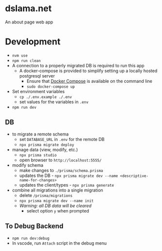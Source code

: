 # dslama.net

An about page web app

# Development
* `nvm use`
* `npm run clean`
* A connection to a properly migrated DB is required to run this app
    * A docker-compose is provided to simplify setting up a locally hosted postgresql server
        * Ensure that [Docker Compose](https://docs.docker.com/compose/install/) is available on the command line
        * `sudo docker-compose up`
* Set environment variables
    * `cp ./.env.example ./.env`
    * set values for the variables in `.env`
* `npm run dev`

## DB
* to migrate a remote schema
  * set `DATABASE_URL` in `.env` for the remote DB
  * `npx prisma migrate deploy`
* manage data (view, modify, etc.)
    * `npx prisma studio`
    * open browser to `http://localhost:5555/`
* modify schema
    * make changes to `./prisma/schema.prisma`
    * updates the DB - `npx prisma migrate dev --name <descriptive-name-for-changes>`
    * updates the client/types - `npx prisma generate`
* combine all migrations into a single migration
  * delete `/prisma/migrations`
  * `npx prisma migrate dev --name init`
  * *Warning: all DB data will be cleared*
    * select option `y` when prompted
    

## To Debug Backend
* `npm run dev:debug`
* In vscode, run `Attach` script in the debug menu